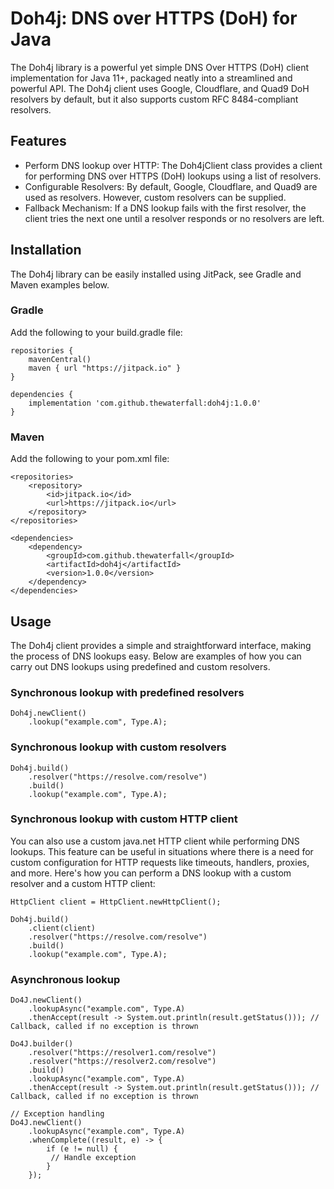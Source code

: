 # Doh4j: DNS over HTTPS (DoH) for Java

The Doh4j library is a powerful yet simple DNS Over HTTPS (DoH) client implementation for Java 11+, packaged neatly into a streamlined and powerful API. The Doh4j client uses Google, Cloudflare, and Quad9 DoH resolvers by default, but it also supports custom RFC 8484-compliant resolvers.  

## Features

- Perform DNS lookup over HTTP: The Doh4jClient class provides a client for performing DNS over HTTPS (DoH) lookups using a list of resolvers.
- Configurable Resolvers: By default, Google, Cloudflare, and Quad9 are used as resolvers. However, custom resolvers can be supplied.
- Fallback Mechanism: If a DNS lookup fails with the first resolver, the client tries the next one until a resolver responds or no resolvers are left.

## Installation
The Doh4j library can be easily installed using JitPack, see Gradle and Maven examples below.

### Gradle
Add the following to your build.gradle file:

```
repositories {
    mavenCentral()
    maven { url "https://jitpack.io" }
}

dependencies {
    implementation 'com.github.thewaterfall:doh4j:1.0.0'
}
```

### Maven
Add the following to your pom.xml file:

```
<repositories>
    <repository>
        <id>jitpack.io</id>
        <url>https://jitpack.io</url>
    </repository>
</repositories>

<dependencies>
    <dependency>
        <groupId>com.github.thewaterfall</groupId>
        <artifactId>doh4j</artifactId>
        <version>1.0.0</version>
    </dependency>
</dependencies>
```

## Usage

The Doh4j client provides a simple and straightforward interface, making the process of DNS lookups easy. Below are examples of how you can carry out DNS lookups using predefined and custom resolvers.

### Synchronous lookup with predefined resolvers

```
Doh4j.newClient()
    .lookup("example.com", Type.A);
```

### Synchronous lookup with custom resolvers

```
Doh4j.build()
    .resolver("https://resolve.com/resolve")
    .build()
    .lookup("example.com", Type.A);
```


### Synchronous lookup with custom HTTP client

You can also use a custom java.net HTTP client while performing DNS lookups. This feature can be useful in situations where there is a need for custom configuration for HTTP requests like timeouts, handlers, proxies, and more. Here's how you can perform a DNS lookup with a custom resolver and a custom HTTP client:

```
HttpClient client = HttpClient.newHttpClient();

Doh4j.build()
    .client(client)
    .resolver("https://resolve.com/resolve")
    .build()
    .lookup("example.com", Type.A);
```

### Asynchronous lookup

```
Do4J.newClient()
    .lookupAsync("example.com", Type.A)
    .thenAccept(result -> System.out.println(result.getStatus())); // Callback, called if no exception is thrown
    
Do4J.builder()
    .resolver("https://resolver1.com/resolve")
    .resolver("https://resolver2.com/resolve")
    .build()
    .lookupAsync("example.com", Type.A)
    .thenAccept(result -> System.out.println(result.getStatus())); // Callback, called if no exception is thrown
    
// Exception handling    
Do4J.newClient()
    .lookupAsync("example.com", Type.A)
    .whenComplete((result, e) -> {
        if (e != null) {
         // Handle exception
        }
    });
```
